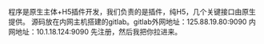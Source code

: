 程序是原生主体+H5插件开发，我们负责的是插件，纯H5，几个关键接口由原生提供。
源码放在内网主机搭建的gitlab。gitlab外网地址：125.88.19.80:9090  内网地址：10.1.18.124:9090
先注册，然后我把你拉进来。

